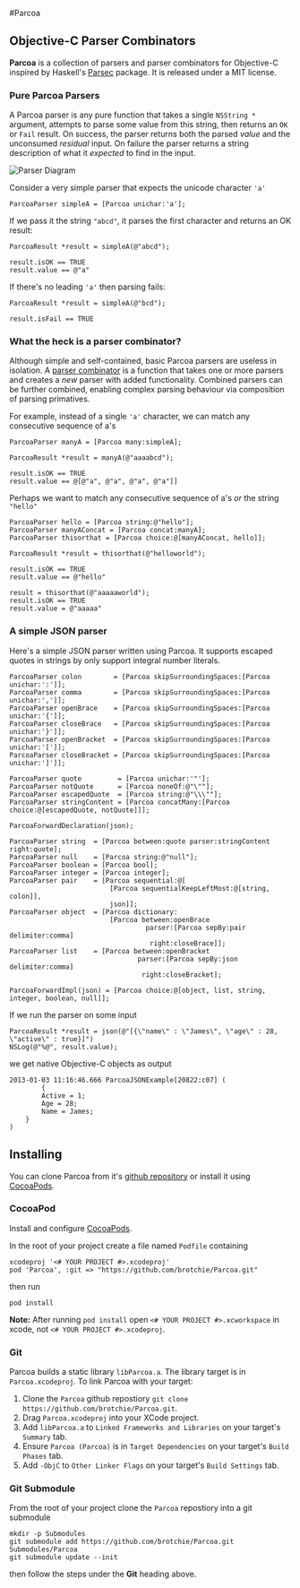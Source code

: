 #Parcoa
## Objective-C Parser Combinators
**Parcoa** is a collection of parsers and parser combinators for Objective-C inspired by Haskell's [Parsec](http://www.haskell.org/haskellwiki/Parsec) package. It is released under a MIT license.

### Pure Parcoa Parsers
A Parcoa parser is any pure function that takes a single `NSString *` argument, attempts to parse some value from this string, then returns an `OK` or `Fail` result. On success, the parser returns both the parsed *value* and the unconsumed *residual* input. On failure the parser returns a string description of what it *expected* to find in the input.

![Parser Diagram](https://raw.github.com/brotchie/Parcoa/master/docs/diagrams/parser.png)

Consider a very simple parser that expects the unicode character `'a'`

    ParcoaParser simpleA = [Parcoa unichar:'a'];

If we pass it the string `"abcd"`, it parses the first character and returns an OK result:

    ParcoaResult *result = simpleA(@"abcd");
    
    result.isOK == TRUE
    result.value == @"a"

If there's no leading `'a'` then parsing fails:

    ParcoaResult *result = simpleA(@"bcd");
    
    result.isFail == TRUE

### What the heck is a parser combinator?
Although simple and self-contained, basic Parcoa parsers are useless in isolation. A [parser combinator](http://en.wikipedia.org/wiki/Parser_combinator) is a function that takes one or more parsers and creates a *new* parser with added functionality. Combined parsers can be further combined, enabling complex parsing behaviour via composition of parsing primatives.

For example, instead of a single `'a'` character, we can match any consecutive sequence of a's

```
ParcoaParser manyA = [Parcoa many:simpleA];

ParcoaResult *result = manyA(@"aaaabcd");

result.isOK == TRUE
result.value == @[@"a", @"a", @"a", @"a"]]
```

Perhaps we want to match any consecutive sequence of a's *or* the string `"hello"`
```
ParcoaParser hello = [Parcoa string:@"hello"];
ParcoaParser manyAConcat = [Parcoa concat:manyA];
ParcoaParser thisorthat = [Parcoa choice:@[manyAConcat, hello]];

ParcoaResult *result = thisorthat(@"helloworld");

result.isOK == TRUE
result.value == @"hello"

result = thisorthat(@"aaaaaworld");
result.isOK == TRUE
result.value = @"aaaaa"

```
### A simple JSON parser
Here's a simple JSON parser written using Parcoa. It supports escaped quotes in strings by only support integral number literals.

```objc
ParcoaParser colon        = [Parcoa skipSurroundingSpaces:[Parcoa unichar:':']];
ParcoaParser comma        = [Parcoa skipSurroundingSpaces:[Parcoa unichar:',']];
ParcoaParser openBrace    = [Parcoa skipSurroundingSpaces:[Parcoa unichar:'{']];
ParcoaParser closeBrace   = [Parcoa skipSurroundingSpaces:[Parcoa unichar:'}']];
ParcoaParser openBracket  = [Parcoa skipSurroundingSpaces:[Parcoa unichar:'[']];
ParcoaParser closeBracket = [Parcoa skipSurroundingSpaces:[Parcoa unichar:']']];

ParcoaParser quote         = [Parcoa unichar:'"'];
ParcoaParser notQuote      = [Parcoa noneOf:@"\""];
ParcoaParser escapedQuote  = [Parcoa string:@"\\\""];
ParcoaParser stringContent = [Parcoa concatMany:[Parcoa choice:@[escapedQuote, notQuote]]];

ParcoaForwardDeclaration(json);

ParcoaParser string  = [Parcoa between:quote parser:stringContent right:quote];
ParcoaParser null    = [Parcoa string:@"null"];
ParcoaParser boolean = [Parcoa bool];
ParcoaParser integer = [Parcoa integer];
ParcoaParser pair    = [Parcoa sequential:@[
                         [Parcoa sequentialKeepLeftMost:@[string, colon]],
                         json]];
ParcoaParser object  = [Parcoa dictionary:
                         [Parcoa between:openBrace
                                  parser:[Parcoa sepBy:pair delimiter:comma]
                                   right:closeBrace]];
ParcoaParser list    = [Parcoa between:openBracket
                                parser:[Parcoa sepBy:json delimiter:comma] 
                                 right:closeBracket];
                                 
ParcoaForwardImpl(json) = [Parcoa choice:@[object, list, string, integer, boolean, null]];
```

If we run the parser on some input

    ParcoaResult *result = json(@"[{\"name\" : \"James\", \"age\" : 28, \"active\" : true}]")
    NSLog(@"%@", result.value);

we get native Objective-C objects as output

    2013-01-03 11:16:46.666 ParcoaJSONExample[20822:c07] (
            {
            Active = 1;
            Age = 28;
            Name = James;
        }
    )

## Installing
You can clone Parcoa from it's [github repository](https://github.com/brotchie/Parcoa) or install it using [CocoaPods](http://cocoapods.org/).

### CocoaPod
Install and configure [CocoaPods](http://cocoapods.org/).

In the root of your project create a file named `Podfile` containing

    xcodeproj '<# YOUR PROJECT #>.xcodeproj'
    pod 'Parcoa', :git => "https://github.com/brotchie/Parcoa.git"
    
then run

    pod install
    
**Note:** After running `pod install` open `<# YOUR PROJECT #>.xcworkspace` in xcode, not `<# YOUR PROJECT #>.xcodeproj`.
    
### Git
Parcoa builds a static library `libParcoa.a`. The library target is in `Parcoa.xcodeproj`. To link Parcoa with your target:

1. Clone the `Parcoa` github repostiory ```git clone https://github.com/brotchie/Parcoa.git```.
2. Drag `Parcoa.xcodeproj` into your XCode project.
3. Add `libParcoa.a` to `Linked Frameworks and Libraries` on your target's `Summary` tab.
4. Ensure `Parcoa (Parcoa)` is in `Target Dependencies` on your target's `Build Phases` tab.
5. Add `-ObjC` to `Other Linker Flags` on your target's `Build Settings` tab.

### Git Submodule
From the root of your project clone the `Parcoa` repostiory into a git submodule

    mkdir -p Submodules
    git submodule add https://github.com/brotchie/Parcoa.git Submodules/Parcoa
    git submodule update --init
    
then follow the steps under the **Git** heading above.
